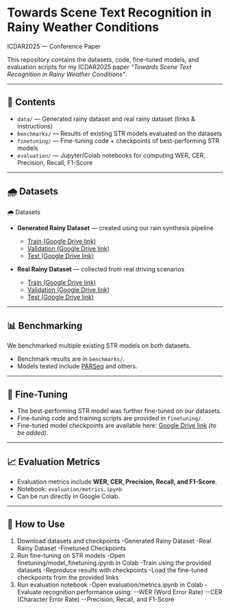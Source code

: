 # Towards Scene Text Recognition in Rainy Weather Conditions
ICDAR2025 — Conference Paper

This repository contains the datasets, code, fine-tuned models, and evaluation scripts for my ICDAR2025 paper *"Towards Scene Text Recognition in Rainy Weather Conditions"*.

---

## 📄 Contents
- `data/` — Generated rainy dataset and real rainy dataset (links & instructions)
- `benchmarks/` — Results of existing STR models evaluated on the datasets
- `finetuning/` — Fine-tuning code + checkpoints of best-performing STR models
- `evaluation/` — Jupyter/Colab notebooks for computing WER, CER, Precision, Recall, F1-Score

---

## 🌧️ Datasets
🌧️ Datasets

- **Generated Rainy Dataset** — created using our rain synthesis pipeline  
  - [Train (Google Drive link)](https://drive.google.com/xxxx)  
  - [Validation (Google Drive link)](https://drive.google.com/yyyy)  
  - [Test (Google Drive link)](https://drive.google.com/zzzz)  

- **Real Rainy Dataset** — collected from real driving scenarios  
  - [Train (Google Drive link)](https://drive.google.com/aaaa)  
  - [Validation (Google Drive link)](https://drive.google.com/bbbb)  
  - [Test (Google Drive link)](https://drive.google.com/cccc)  

---

## 📊 Benchmarking
We benchmarked multiple existing STR models on both datasets.  
- Benchmark results are in `benchmarks/`.  
- Models tested include [PARSeq](https://github.com/baudm/parseq) and others.  

---

## 🧩 Fine-Tuning
- The best-performing STR model was further fine-tuned on our datasets.  
- Fine-tuning code and training scripts are provided in `finetuning/`.  
- Fine-tuned model checkpoints are available here: [Google Drive link]() *(to be added)*.  

---

## 📈 Evaluation Metrics
- Evaluation metrics include **WER, CER, Precision, Recall, and F1-Score**.  
- Notebook: `evaluation/metrics.ipynb`  
- Can be run directly in Google Colab.  

---

## 🚀 How to Use
1. Download datasets and checkpoints
-Generated Rainy Dataset
-Real Rainy Dataset
-Finetuned Checkpoints
2. Run fine-tuning on STR models
-Open finetuning/model_finetuning.ipynb in Colab
-Train using the provided datasets
-Reproduce results with checkpoints
-Load the fine-tuned checkpoints from the provided links
3. Run evaluation notebook
-Open evaluation/metrics.ipynb in Colab
-Evaluate recognition performance using:
--WER (Word Error Rate)
--CER (Character Error Rate)
--Precision, Recall, and F1-Score
